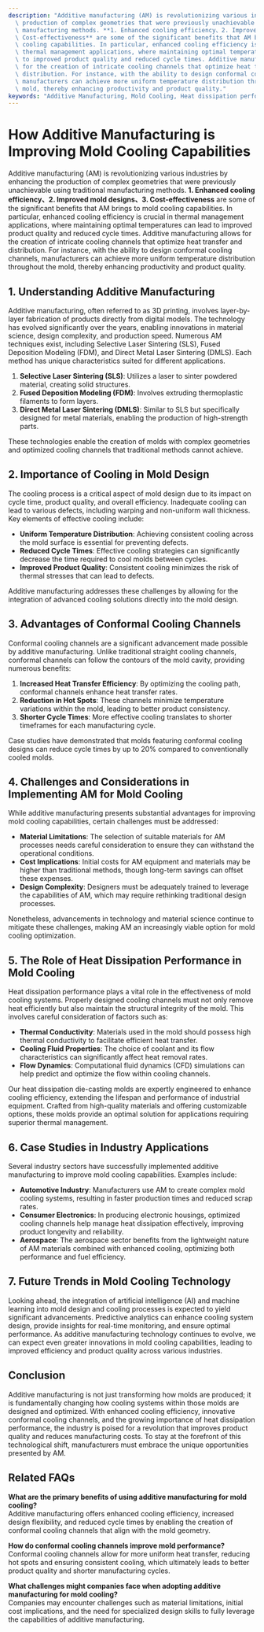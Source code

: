 ```yaml
---
description: "Additive manufacturing (AM) is revolutionizing various industries by enhancing the\
  \ production of complex geometries that were previously unachievable using traditional\
  \ manufacturing methods. **1. Enhanced cooling efficiency、2. Improved mold designs、3.\
  \ Cost-effectiveness** are some of the significant benefits that AM brings to mold\
  \ cooling capabilities. In particular, enhanced cooling efficiency is crucial in\
  \ thermal management applications, where maintaining optimal temperatures can lead\
  \ to improved product quality and reduced cycle times. Additive manufacturing allows\
  \ for the creation of intricate cooling channels that optimize heat transfer and\
  \ distribution. For instance, with the ability to design conformal cooling channels,\
  \ manufacturers can achieve more uniform temperature distribution throughout the\
  \ mold, thereby enhancing productivity and product quality."
keywords: "Additive Manufacturing, Mold Cooling, Heat dissipation performance, Die casting process"
---
```

# How Additive Manufacturing is Improving Mold Cooling Capabilities

Additive manufacturing (AM) is revolutionizing various industries by enhancing the production of complex geometries that were previously unachievable using traditional manufacturing methods. **1. Enhanced cooling efficiency、2. Improved mold designs、3. Cost-effectiveness** are some of the significant benefits that AM brings to mold cooling capabilities. In particular, enhanced cooling efficiency is crucial in thermal management applications, where maintaining optimal temperatures can lead to improved product quality and reduced cycle times. Additive manufacturing allows for the creation of intricate cooling channels that optimize heat transfer and distribution. For instance, with the ability to design conformal cooling channels, manufacturers can achieve more uniform temperature distribution throughout the mold, thereby enhancing productivity and product quality.

## **1. Understanding Additive Manufacturing**

Additive manufacturing, often referred to as 3D printing, involves layer-by-layer fabrication of products directly from digital models. The technology has evolved significantly over the years, enabling innovations in material science, design complexity, and production speed. Numerous AM techniques exist, including Selective Laser Sintering (SLS), Fused Deposition Modeling (FDM), and Direct Metal Laser Sintering (DMLS). Each method has unique characteristics suited for different applications.

1. **Selective Laser Sintering (SLS)**: Utilizes a laser to sinter powdered material, creating solid structures.
2. **Fused Deposition Modeling (FDM)**: Involves extruding thermoplastic filaments to form layers.
3. **Direct Metal Laser Sintering (DMLS)**: Similar to SLS but specifically designed for metal materials, enabling the production of high-strength parts.

These technologies enable the creation of molds with complex geometries and optimized cooling channels that traditional methods cannot achieve.

## **2. Importance of Cooling in Mold Design**

The cooling process is a critical aspect of mold design due to its impact on cycle time, product quality, and overall efficiency. Inadequate cooling can lead to various defects, including warping and non-uniform wall thickness. Key elements of effective cooling include:

- **Uniform Temperature Distribution**: Achieving consistent cooling across the mold surface is essential for preventing defects.
- **Reduced Cycle Times**: Effective cooling strategies can significantly decrease the time required to cool molds between cycles.
- **Improved Product Quality**: Consistent cooling minimizes the risk of thermal stresses that can lead to defects.

Additive manufacturing addresses these challenges by allowing for the integration of advanced cooling solutions directly into the mold design.

## **3. Advantages of Conformal Cooling Channels**

Conformal cooling channels are a significant advancement made possible by additive manufacturing. Unlike traditional straight cooling channels, conformal channels can follow the contours of the mold cavity, providing numerous benefits:

1. **Increased Heat Transfer Efficiency**: By optimizing the cooling path, conformal channels enhance heat transfer rates.
2. **Reduction in Hot Spots**: These channels minimize temperature variations within the mold, leading to better product consistency.
3. **Shorter Cycle Times**: More effective cooling translates to shorter timeframes for each manufacturing cycle.

Case studies have demonstrated that molds featuring conformal cooling designs can reduce cycle times by up to 20% compared to conventionally cooled molds.

## **4. Challenges and Considerations in Implementing AM for Mold Cooling**

While additive manufacturing presents substantial advantages for improving mold cooling capabilities, certain challenges must be addressed:

- **Material Limitations**: The selection of suitable materials for AM processes needs careful consideration to ensure they can withstand the operational conditions.
- **Cost Implications**: Initial costs for AM equipment and materials may be higher than traditional methods, though long-term savings can offset these expenses.
- **Design Complexity**: Designers must be adequately trained to leverage the capabilities of AM, which may require rethinking traditional design processes.

Nonetheless, advancements in technology and material science continue to mitigate these challenges, making AM an increasingly viable option for mold cooling optimization.

## **5. The Role of Heat Dissipation Performance in Mold Cooling**

Heat dissipation performance plays a vital role in the effectiveness of mold cooling systems. Properly designed cooling channels must not only remove heat efficiently but also maintain the structural integrity of the mold. This involves careful consideration of factors such as:

- **Thermal Conductivity**: Materials used in the mold should possess high thermal conductivity to facilitate efficient heat transfer.
- **Cooling Fluid Properties**: The choice of coolant and its flow characteristics can significantly affect heat removal rates.
- **Flow Dynamics**: Computational fluid dynamics (CFD) simulations can help predict and optimize the flow within cooling channels.

Our heat dissipation die-casting molds are expertly engineered to enhance cooling efficiency, extending the lifespan and performance of industrial equipment. Crafted from high-quality materials and offering customizable options, these molds provide an optimal solution for applications requiring superior thermal management.

## **6. Case Studies in Industry Applications**

Several industry sectors have successfully implemented additive manufacturing to improve mold cooling capabilities. Examples include:

- **Automotive Industry**: Manufacturers use AM to create complex mold cooling systems, resulting in faster production times and reduced scrap rates.
- **Consumer Electronics**: In producing electronic housings, optimized cooling channels help manage heat dissipation effectively, improving product longevity and reliability.
- **Aerospace**: The aerospace sector benefits from the lightweight nature of AM materials combined with enhanced cooling, optimizing both performance and fuel efficiency.

## **7. Future Trends in Mold Cooling Technology**

Looking ahead, the integration of artificial intelligence (AI) and machine learning into mold design and cooling processes is expected to yield significant advancements. Predictive analytics can enhance cooling system design, provide insights for real-time monitoring, and ensure optimal performance. As additive manufacturing technology continues to evolve, we can expect even greater innovations in mold cooling capabilities, leading to improved efficiency and product quality across various industries.

## **Conclusion**

Additive manufacturing is not just transforming how molds are produced; it is fundamentally changing how cooling systems within those molds are designed and optimized. With enhanced cooling efficiency, innovative conformal cooling channels, and the growing importance of heat dissipation performance, the industry is poised for a revolution that improves product quality and reduces manufacturing costs. To stay at the forefront of this technological shift, manufacturers must embrace the unique opportunities presented by AM.

## **Related FAQs**

**What are the primary benefits of using additive manufacturing for mold cooling?**  
Additive manufacturing offers enhanced cooling efficiency, increased design flexibility, and reduced cycle times by enabling the creation of conformal cooling channels that align with the mold geometry.

**How do conformal cooling channels improve mold performance?**  
Conformal cooling channels allow for more uniform heat transfer, reducing hot spots and ensuring consistent cooling, which ultimately leads to better product quality and shorter manufacturing cycles.

**What challenges might companies face when adopting additive manufacturing for mold cooling?**  
Companies may encounter challenges such as material limitations, initial cost implications, and the need for specialized design skills to fully leverage the capabilities of additive manufacturing.
